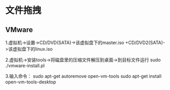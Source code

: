 # 文件拖拽

## VMware

1.虚拟机->设置->CD/DVD(SATA)->该虚拟盘下的master.iso      +CD/DVD2(SATA)->该虚拟盘下的linux.iso

2.虚拟机->安装tools->将磁盘里的压缩文件解压到桌面->到目标文件运行  sudo ./vmware-install.pl

3.输入命令： sudo apt-get autoremove open-vm-tools
                       sudo apt-get install open-vm-tools-desktop
